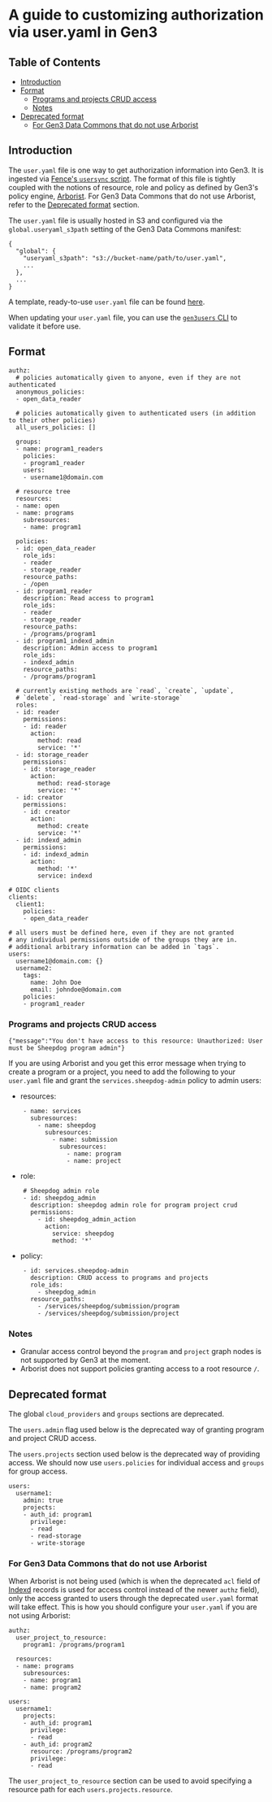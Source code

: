 # A guide to customizing authorization via user.yaml in Gen3

## Table of Contents

- [Introduction](#introduction)
- [Format](#format)
  - [Programs and projects CRUD access](#programs-and-projects-crud-access)
  - [Notes](#notes)
- [Deprecated format](#deprecated-format)
  - [For Gen3 Data Commons that do not use Arborist](#for-gen3-data-commons-that-do-not-use-arborist)

## Introduction

The `user.yaml` file is one way to get authorization information into Gen3. It is ingested via [Fence's `usersync` script](usersync.md). The format of this file is tightly coupled with the notions of resource, role and policy as defined by Gen3's policy engine, [Arborist](https://github.com/uc-cdis/arborist#arborist). For Gen3 Data Commons that do not use Arborist, refer to the [Deprecated format](#deprecated-format) section.

The `user.yaml` file is usually hosted in S3 and configured via the `global.useryaml_s3path` setting of the Gen3 Data Commons manifest:
```
{
  "global": {
    "useryaml_s3path": "s3://bucket-name/path/to/user.yaml",
    ...
  },
  ...
}
```

A template, ready-to-use `user.yaml` file can be found [here](base_user.yaml).

When updating your `user.yaml` file, you can use the [`gen3users` CLI](https://github.com/uc-cdis/gen3users#gen3users) to validate it before use.

## Format

```
authz:
  # policies automatically given to anyone, even if they are not authenticated
  anonymous_policies:
  - open_data_reader

  # policies automatically given to authenticated users (in addition to their other policies)
  all_users_policies: []

  groups:
  - name: program1_readers
    policies:
    - program1_reader
    users:
    - username1@domain.com

  # resource tree
  resources:
  - name: open
  - name: programs
    subresources:
    - name: program1

  policies:
  - id: open_data_reader
    role_ids:
    - reader
    - storage_reader
    resource_paths:
    - /open
  - id: program1_reader
    description: Read access to program1
    role_ids:
    - reader
    - storage_reader
    resource_paths:
    - /programs/program1
  - id: program1_indexd_admin
    description: Admin access to program1
    role_ids:
    - indexd_admin
    resource_paths:
    - /programs/program1

  # currently existing methods are `read`, `create`, `update`,
  # `delete`, `read-storage` and `write-storage`
  roles:
  - id: reader
    permissions:
    - id: reader
      action:
        method: read
        service: '*'
  - id: storage_reader
    permissions:
    - id: storage_reader
      action:
        method: read-storage
        service: '*'
  - id: creator
    permissions:
    - id: creator
      action:
        method: create
        service: '*'
  - id: indexd_admin
    permissions:
    - id: indexd_admin
      action:
        method: '*'
        service: indexd

# OIDC clients
clients:
  client1:
    policies:
    - open_data_reader

# all users must be defined here, even if they are not granted
# any individual permissions outside of the groups they are in.
# additional arbitrary information can be added in `tags`.
users:
  username1@domain.com: {}
  username2:
    tags:
      name: John Doe
      email: johndoe@domain.com
    policies:
    - program1_reader
```

### Programs and projects CRUD access

```
{"message":"You don't have access to this resource: Unauthorized: User must be Sheepdog program admin"}
```

If you are using Arborist and you get this error message when trying to create a program or a project, you need to add the following to your `user.yaml` file and grant the `services.sheepdog-admin` policy to admin users:

- resources:
```
    - name: services
      subresources:
        - name: sheepdog
          subresources:
            - name: submission
              subresources:
                - name: program
                - name: project
```

- role:
```
    # Sheepdog admin role
    - id: sheepdog_admin
      description: sheepdog admin role for program project crud
      permissions:
        - id: sheepdog_admin_action
          action:
            service: sheepdog
            method: '*'
```

- policy:
```
    - id: services.sheepdog-admin
      description: CRUD access to programs and projects
      role_ids:
        - sheepdog_admin
      resource_paths:
        - /services/sheepdog/submission/program
        - /services/sheepdog/submission/project
```

### Notes

- Granular access control beyond the `program` and `project` graph nodes is not supported by Gen3 at the moment.
- Arborist does not support policies granting access to a root resource `/`.

## Deprecated format

The global `cloud_providers` and `groups` sections are deprecated.

The `users.admin` flag used below is the deprecated way of granting program and project CRUD access.

The `users.projects` section used below is the deprecated way of providing access. We should now use `users.policies` for individual access and `groups` for group access.

```
users:
  username1:
    admin: true
    projects:
    - auth_id: program1
      privilege:
      - read
      - read-storage
      - write-storage
```

### For Gen3 Data Commons that do not use Arborist

When Arborist is not being used (which is when the deprecated `acl` field of [Indexd](https://github.com/uc-cdis/indexd) records is used for access control instead of the newer `authz` field), only the access granted to users through the deprecated `user.yaml` format will take effect. This is how you should configure your `user.yaml` if you are not using Arborist:

```
authz:
  user_project_to_resource:
    program1: /programs/program1

  resources:
  - name: programs
    subresources:
    - name: program1
    - name: program2
  
users:
  username1:
    projects:
    - auth_id: program1
      privilege:
      - read
    - auth_id: program2
      resource: /programs/program2
      privilege:
      - read
```

The `user_project_to_resource` section can be used to avoid specifying a resource path for each `users.projects.resource`.

